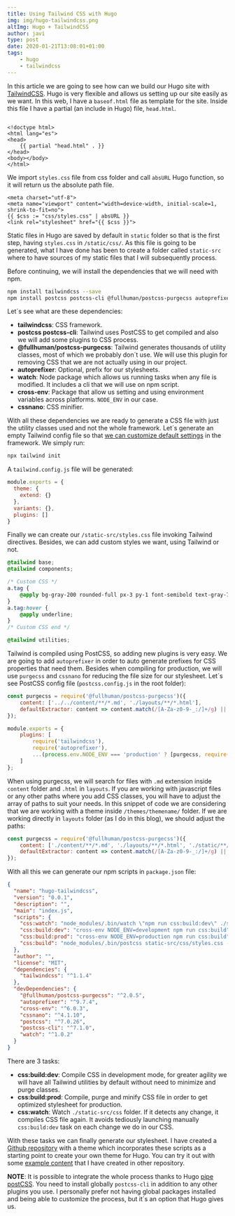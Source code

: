 ```yaml
---
title: Using Tailwind CSS with Hugo
img: img/hugo-tailwindcss.png
altImg: Hugo + TailwindCSS
author: javi
type: post
date: 2020-01-21T13:08:01+01:00
tags:
    - hugo
    - tailwindcss
---
```


In this article we are going to see how can we build our Hugo site with [TailwindCSS][1]. Hugo is very flexible and
allows us setting up our site easily as we want. In this web, I have a `baseof.html` file as template for the site. Inside
this file I have a partial (an include in Hugo) file, `head.html`.

```go-html-template

<!doctype html>
<html lang="es">
<head>
    {{ partial "head.html" . }}
</head>
<body></body>
</html>
```

We import `styles.css` file from css folder and call `absURL` Hugo function, so it will return us the absolute path file.

```go-html-template
<meta charset="utf-8">
<meta name="viewport" content="width=device-width, initial-scale=1, shrink-to-fit=no">
{{ $css := "css/styles.css" | absURL }}
<link rel="stylesheet" href="{{ $css }}">
```

Static files in Hugo are saved by default in `static` folder so that is the first step, having `styles.css` in
`/static/css/`. As this file is going to be generated, what I have done has been to create a
folder called `static-src` where to have sources of my static files that I will subsequently process.

Before continuing, we will install the dependencies that we will need with npm.

```bash
npm install tailwindcss --save
npm install postcss postcss-cli @fullhuman/postcss-purgecss autoprefixer watch cross-env cssnano --save-dev
```

Let´s see what are these dependencies:

-   **tailwindcss**: CSS framework.
-   **postcss postcss-cli**: Tailwind uses PostCSS to get compiled and also we will add some plugins to CSS process.
-   **@fullhuman/postcss-purgecss**: Tailwind generates thousands of utility classes, most of which we probably don´t
use. We will use this plugin for removing CSS that we are not actually using in our project. 
-   **autoprefixer**: Optional, prefix for our stylesheets.
-   **watch**: Node package which allows us running tasks when any file is modified. It includes a cli that we will use
on npm script.
-   **cross-env**: Package that allow us setting and using environment variables across platforms. `NODE_ENV` in our case.
-   **cssnano**: CSS minifier.

With all these dependencies we are ready to generate a CSS file with just the utility classes used and not the whole
framework. Let´s generate an empty Tailwind config file so that [we can customize default settings][2] in the framework.
We simply run:

```bash
npx tailwind init
```

A `tailwind.config.js` file will be generated:

```js
module.exports = {
  theme: {
    extend: {}
  },
  variants: {},
  plugins: []
}
```

Finally we can create our `/static-src/styles.css` file invoking Tailwind directives. Besides, we can add custom styles
we want, using Tailwind or not.

```css
@tailwind base;
@tailwind components;

/* Custom CSS */
a.tag {
    @apply bg-gray-200 rounded-full px-3 py-1 font-semibold text-gray-700;
}
a.tag:hover {
    @apply underline;
}
/* Custom CSS end */

@tailwind utilities;
```

Tailwind is compiled using PostCSS, so adding new plugins is very easy. We are going to add `autoprefixer` in order to
auto generate prefixes for CSS properties that need them. Besides when compiling for production, we will use `purgecss`
and `cssnano` for reducing the file size for our stylesheet. Let´s see PostCSS config file (`postcss.config.js` in the
root folder):

```js
const purgecss = require('@fullhuman/postcss-purgecss')({
    content: ['../../content/**/*.md', './layouts/**/*.html'],
    defaultExtractor: content => content.match(/[A-Za-z0-9-_:/]+/g) || []
});

module.exports = {
    plugins: [
        require('tailwindcss'),
        require('autoprefixer'),
        ...(process.env.NODE_ENV === 'production' ? [purgecss, require('cssnano')] : [])
    ]
};
```

When using purgecss, we will search for files with `.md` extension inside `content` folder and `.html` in `layouts`. If
you are working with javascript files or any other paths where you add CSS classes, you will have to adjust the array of
paths to suit your needs. In this snippet of code we are considering that we are working with a theme inside
`/themes/themename/` folder. If we are working directly in `layouts` folder (as I do in this blog), we should adjust the
paths:

```js
const purgecss = require('@fullhuman/postcss-purgecss')({
    content: ['./content/**/*.md', './layouts/**/*.html', './static/**/*.js'],
    defaultExtractor: content => content.match(/[A-Za-z0-9-_:/]+/g) || []
});
```

With all this we can generate our npm scripts in `package.json` file:

```json
{
  "name": "hugo-tailwindcss",
  "version": "0.0.1",
  "description": "",
  "main": "index.js",
  "scripts": {
    "css:watch": "node_modules/.bin/watch \"npm run css:build:dev\" ./static-src/css",
    "css:build:dev": "cross-env NODE_ENV=development npm run css:build",
    "css:build:prod": "cross-env NODE_ENV=production npm run css:build",
    "css:build": "node_modules/.bin/postcss static-src/css/styles.css -o static/css/styles.css"
  },
  "author": "",
  "license": "MIT",
  "dependencies": {
    "tailwindcss": "^1.1.4"
  },
  "devDependencies": {
    "@fullhuman/postcss-purgecss": "^2.0.5",
    "autoprefixer": "^9.7.4",
    "cross-env": "^6.0.3",
    "cssnano": "^4.1.10",
    "postcss": "^7.0.26",
    "postcss-cli": "^7.1.0",
    "watch": "^1.0.2"
  }
}

```
There are 3 tasks:
- **css:build:dev**: Compile CSS in development mode, for greater agility we will have all Tailwind utilities by default
without need to minimize and purge classes.
- **css:build:prod**: Compile, purge and minify CSS file in order to get optimized stylesheet for production.
- **css:watch**: Watch `./static-src/css` folder. If it detects any change, it compiles CSS file again. It avoids tediously
launching manually `css:build:dev` task on each change we do in our CSS.

With these tasks we can finally generate our stylesheet. I have created a [Github repository][3] with a theme which 
incorporates these scripts as a starting point to create your own theme for Hugo. You can try it out with some [example
content][4] that I have created in other repository.

**NOTE**: It is possible to integrate the whole process thanks to Hugo [pipe postCSS][5]. You need to install globally
`postcss-cli` in addition to any other plugins you use. I personally prefer not having global packages installed and
being able to customize the process, but it´s an option that Hugo gives us.

 [1]: https://tailwindcss.com/
 [2]: https://tailwindcss.com/docs/configuration/#app
 [3]: https://github.com/javifm86/hugo-tailwindcss-starter
 [4]: https://github.com/javifm86/hugo-tailwindcss
 [5]: https://gohugo.io/hugo-pipes/postcss/
